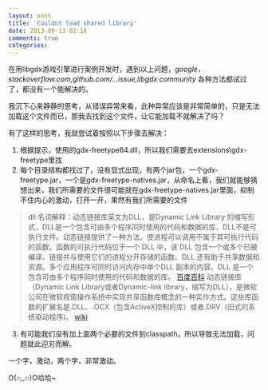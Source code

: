 ```yaml
---
layout: post
title: 'Couldnt load shared library'
date: 2013-09-13 02:10
comments: true
categories: 
---
```


在用libgdx游戏引擎进行案例开发时，遇到以上问题，*google，stackoverflow.com,github.com/...issue,libgdx community*
各种方法都试过了，都没有一个能解决的。

我沉下心来静静的思考，从错误异常来看，此种异常应该是非常简单的，只是无法加载这个文件而已，那我去找到这个文件，让它能加载不就解决了吗？

有了这样的思考，我就尝试着按照以下步骤去解决：
1. 根据提示，使用的gdx-freetype64.dll，所以我们需要去extensions\gdx-freetype里找
2. 每个目录结构都找过了，没有显式出现，有两个jar包，一个gdx-freetype.jar，一个是gdx-freetype-natives.jar，从命名上看，我们就能够猜想出来，我们所需要的文件很可能就在gdx-freetype-natives.jar里面，抑制不住内心的激动，打开一开，果然有我们所需要的文件

> dll 名词解释：动态链接库英文为DLL，是Dynamic Link Library 的缩写形式，DLL是一个包含可由多个程序同时使用的代码和数据的库，DLL不是可执行文件。动态链接提供了一种方法，使进程可以调用不属于其可执行代码的函数。函数的可执行代码位于一个 DLL 中，该 DLL 包含一个或多个已被编译、链接并与使用它们的进程分开存储的函数。DLL 还有助于共享数据和资源。多个应用程序可同时访问内存中单个DLL 副本的内容。DLL 是一个包含可由多个程序同时使用的代码和数据的库。
[百度百科](http://baike.baidu.com/link?url=-Tv-XUalwlB_WBlY9IScNU-Q_5y71nHqLuQ67xkbwjVct9fgYOeUHo3Wgpw4qp9jcz2DmJC-7cp5ubj-_kPtcK)
> 动态链接库（Dynamic Link Library或者Dynamic-link library，缩写为DLL），是微软公司在微软视窗操作系统中实现共享函数库概念的一种实作方式。这些库函数的扩展名是.DLL、.OCX（包含ActiveX控制的库）或者.DRV（旧式的系统驱动程序)。
[wiki](http://zh.wikipedia.org/wiki/%E5%8A%A8%E6%80%81%E9%93%BE%E6%8E%A5%E5%BA%93)
3. 有可能我们没有加上面两个必要的文件到classpath，所以导致无法加载，问题就此迎刃而解。

一个字，激动，两个字，非常激动。

O(∩_∩)O哈哈~